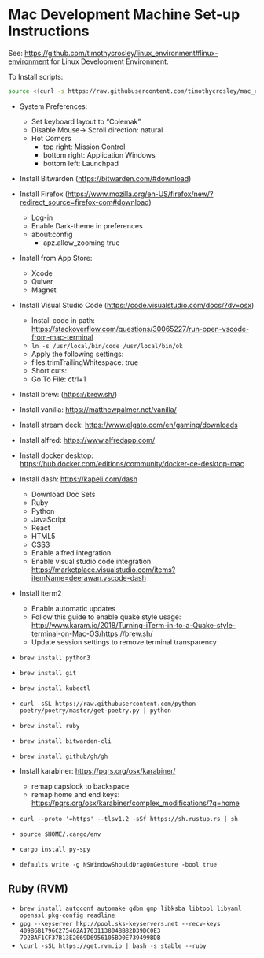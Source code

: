 # Mac Development Machine Set-up Instructions

See: https://github.com/timothycrosley/linux_environment#linux-environment for Linux Development Environment.

To Install scripts:
```bash
source <(curl -s https://raw.githubusercontent.com/timothycrosley/mac_environment/master/install.sh)
```

- System Preferences:
    - Set keyboard layout to “Colemak”
    - Disable Mouse-> Scroll direction: natural
    - Hot Corners
       - top right: Mission Control
       - bottom right: Application Windows
       - bottom left: Launchpad
- Install Bitwarden (https://bitwarden.com/#download)
- Install Firefox (https://www.mozilla.org/en-US/firefox/new/?redirect_source=firefox-com#download)
    - Log-in
    - Enable Dark-theme in preferences
    - about:config
        - apz.allow_zooming	true
- Install from App Store:
    - Xcode
    - Quiver
    - Magnet
- Install Visual Studio Code (https://code.visualstudio.com/docs/?dv=osx)
   - Install code in path: https://stackoverflow.com/questions/30065227/run-open-vscode-from-mac-terminal
   - `ln -s /usr/local/bin/code /usr/local/bin/ok`
   - Apply the following settings:
    - files.trimTrailingWhitespace: true
   - Short cuts:
    - Go To File: ctrl+1

- Install brew: (https://brew.sh/)
- Install vanilla: https://matthewpalmer.net/vanilla/
- Install stream deck: https://www.elgato.com/en/gaming/downloads
- Install alfred: https://www.alfredapp.com/
- Install docker desktop: https://hub.docker.com/editions/community/docker-ce-desktop-mac
- Install dash: https://kapeli.com/dash
   - Download Doc Sets
    - Ruby
    - Python
    - JavaScript
    - React
    - HTML5
    - CSS3
   - Enable alfred integration
   - Enable visual studio code integration https://marketplace.visualstudio.com/items?itemName=deerawan.vscode-dash
- Install iterm2
    - Enable automatic updates
    - Follow this guide to enable quake style usage: http://www.karam.io/2018/Turning-iTerm-in-to-a-Quake-style-terminal-on-Mac-OS/https://brew.sh/
    - Update session settings to remove terminal transparency
- `brew install python3`
- `brew install git`
- `brew install kubectl`
- `curl -sSL https://raw.githubusercontent.com/python-poetry/poetry/master/get-poetry.py | python`
- `brew install ruby`
- `brew install bitwarden-cli`
- `brew install github/gh/gh`
- Install karabiner: https://pqrs.org/osx/karabiner/
   - remap capslock to backspace
   - remap home and end keys: https://pqrs.org/osx/karabiner/complex_modifications/?q=home
- `curl --proto '=https' --tlsv1.2 -sSf https://sh.rustup.rs | sh`
- `source $HOME/.cargo/env`
- `cargo install py-spy`
- `defaults write -g NSWindowShouldDragOnGesture -bool true`

## Ruby (RVM)
- `brew install autoconf automake gdbm gmp libksba libtool libyaml openssl pkg-config readline`
- `gpg --keyserver hkp://pool.sks-keyservers.net --recv-keys 409B6B1796C275462A1703113804BB82D39DC0E3 7D2BAF1CF37B13E2069D6956105BD0E739499BDB`
- `\curl -sSL https://get.rvm.io | bash -s stable --ruby`
